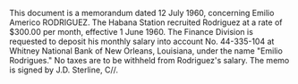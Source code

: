 This document is a memorandum dated 12 July 1960, concerning Emilio Americo RODRIGUEZ. The Habana Station recruited Rodriguez at a rate of $300.00 per month, effective 1 June 1960. The Finance Division is requested to deposit his monthly salary into account No. 44-335-104 at Whitney National Bank of New Orleans, Louisiana, under the name "Emilio Rodrigues." No taxes are to be withheld from Rodriguez's salary. The memo is signed by J.D. Sterline, C//.
